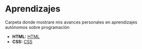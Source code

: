 # Aprendizajes
Carpeta donde mostrare mis avances personales en aprendizajes autónomos sobre programación

+ **HTML:** [HTML](https://github.com/SrRosales/Aprendizajes/tree/main/HTML)
+ **CSS:**  [CSS](https://github.com/SrRosales/Aprendizajes/tree/main/CSS)
